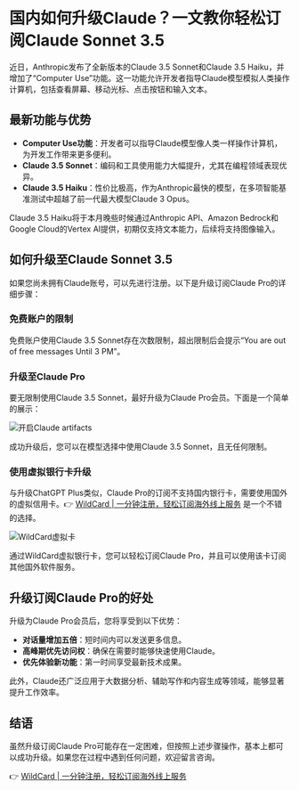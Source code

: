 # 国内如何升级Claude？一文教你轻松订阅Claude Sonnet 3.5

近日，Anthropic发布了全新版本的Claude 3.5 Sonnet和Claude 3.5 Haiku，并增加了“Computer Use”功能。这一功能允许开发者指导Claude模型模拟人类操作计算机，包括查看屏幕、移动光标、点击按钮和输入文本。

## 最新功能与优势

- **Computer Use功能**：开发者可以指导Claude模型像人类一样操作计算机，为开发工作带来更多便利。
- **Claude 3.5 Sonnet**：编码和工具使用能力大幅提升，尤其在编程领域表现优异。
- **Claude 3.5 Haiku**：性价比极高，作为Anthropic最快的模型，在多项智能基准测试中超越了前一代最大模型Claude 3 Opus。

Claude 3.5 Haiku将于本月晚些时候通过Anthropic API、Amazon Bedrock和Google Cloud的Vertex AI提供，初期仅支持文本能力，后续将支持图像输入。

## 如何升级至Claude Sonnet 3.5

如果您尚未拥有Claude账号，可以先进行注册。以下是升级订阅Claude Pro的详细步骤：

### 免费账户的限制

免费账户使用Claude 3.5 Sonnet存在次数限制，超出限制后会提示“You are out of free messages Until 3 PM”。

### 升级至Claude Pro

要无限制使用Claude 3.5 Sonnet，最好升级为Claude Pro会员。下面是一个简单的展示：

![开启Claude artifacts](https://bbtdd.com/img/442591093565.webp)

成功升级后，您可以在模型选择中使用Claude 3.5 Sonnet，且无任何限制。

### 使用虚拟银行卡升级

与升级ChatGPT Plus类似，Claude Pro的订阅不支持国内银行卡，需要使用国外的虚拟信用卡。👉 [WildCard | 一分钟注册，轻松订阅海外线上服务](https://bbtdd.com/WildCard) 是一个不错的选择。

![WildCard虚拟卡](https://bbtdd.com/img/82451048217.webp)

通过WildCard虚拟银行卡，您可以轻松订阅Claude Pro，并且可以使用该卡订阅其他国外软件服务。

## 升级订阅Claude Pro的好处

升级为Claude Pro会员后，您将享受到以下优势：

- **对话量增加五倍**：短时间内可以发送更多信息。
- **高峰期优先访问权**：确保在需要时能够快速使用Claude。
- **优先体验新功能**：第一时间享受最新技术成果。

此外，Claude还广泛应用于大数据分析、辅助写作和内容生成等领域，能够显著提升工作效率。

## 结语

虽然升级订阅Claude Pro可能存在一定困难，但按照上述步骤操作，基本上都可以成功升级。如果您在过程中遇到任何问题，欢迎留言咨询。

👉 [WildCard | 一分钟注册，轻松订阅海外线上服务](https://bbtdd.com/WildCard)
